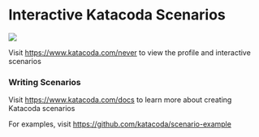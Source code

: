 # Interactive Katacoda Scenarios

[![](http://shields.katacoda.com/katacoda/never/count.svg)](https://www.katacoda.com/never "Get your profile on Katacoda.com")

Visit https://www.katacoda.com/never to view the profile and interactive scenarios

### Writing Scenarios
Visit https://www.katacoda.com/docs to learn more about creating Katacoda scenarios

For examples, visit https://github.com/katacoda/scenario-example

